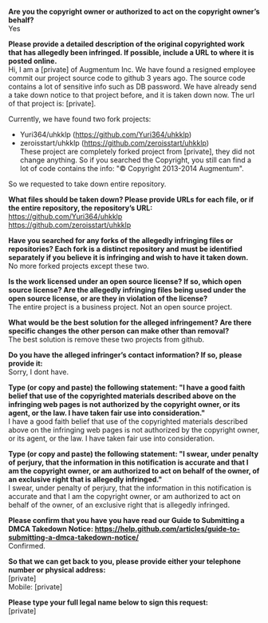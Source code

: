 **Are you the copyright owner or authorized to act on the copyright owner’s behalf?**  
Yes

**Please provide a detailed description of the original copyrighted work that has allegedly been infringed. If possible, include a URL to where it is posted online.**  
Hi, I am a [private] of Augmentum Inc. We have found a resigned employee commit our project source code to github 3 years ago. The source code contains a lot of sensitive info such as DB password.
We have already send a take down notice to that project before, and it is taken down now. The url of that project is:   [private].

Currently, we have found two fork projects:  
- Yuri364/uhkklp (https://github.com/Yuri364/uhkklp)  
- zeroisstart/uhkklp (https://github.com/zeroisstart/uhkklp)  
These project are completely forked project from [private], they did not change anything. So if you searched the Copyright, you still can find a lot of code contains the info: "© Copyright 2013-2014 Augmentum".

So we requested to take down entire repository.

**What files should be taken down? Please provide URLs for each file, or if the entire repository, the repository’s URL:**  
https://github.com/Yuri364/uhkklp  
https://github.com/zeroisstart/uhkklp

**Have you searched for any forks of the allegedly infringing files or repositories? Each fork is a distinct repository and must be identified separately if you believe it is infringing and wish to have it taken down.**  
No more forked projects except these two.

**Is the work licensed under an open source license? If so, which open source license? Are the allegedly infringing files being used under the open source license, or are they in violation of the license?**  
The entire project is a business project. Not an open source project.

**What would be the best solution for the alleged infringement? Are there specific changes the other person can make other than removal?**  
The best solution is remove these two projects from github.

**Do you have the alleged infringer’s contact information? If so, please provide it:**  
Sorry, I dont have.

**Type (or copy and paste) the following statement: "I have a good faith belief that use of the copyrighted materials described above on the infringing web pages is not authorized by the copyright owner, or its agent, or the law. I have taken fair use into consideration."**  
I have a good faith belief that use of the copyrighted materials described above on the infringing web pages is not authorized by the copyright owner, or its agent, or the law. I have taken fair use into consideration.

**Type (or copy and paste) the following statement: "I swear, under penalty of perjury, that the information in this notification is accurate and that I am the copyright owner, or am authorized to act on behalf of the owner, of an exclusive right that is allegedly infringed."**  
I swear, under penalty of perjury, that the information in this notification is accurate and that I am the copyright owner, or am authorized to act on behalf of the owner, of an exclusive right that is allegedly infringed.

**Please confirm that you have you have read our Guide to Submitting a DMCA Takedown Notice: https://help.github.com/articles/guide-to-submitting-a-dmca-takedown-notice/**  
Confirmed.

**So that we can get back to you, please provide either your telephone number or physical address:**  
[private]  
Mobile: [private]

**Please type your full legal name below to sign this request:**  
[private]
